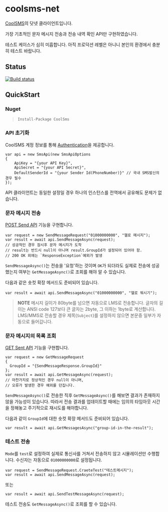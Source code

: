 # coolsms-net
[CoolSMS](http://www.coolsms.co.kr/SMS_API)의 닷넷 클라이언트입니다.

가장 기초적인 문자 메시지 전송과 전송 내역 확인 API만 구현하였습니다.

테스트 케이스가 심히 미흡합니다. 아직 프로덕션 레벨은 아니니 본인의 환경에서 충분히 테스트 바랍니다.

## Status

[![Build status](https://ci.appveyor.com/api/projects/status/s6gb0cl20td2pc8g/branch/master?svg=true)](https://ci.appveyor.com/project/gongdo/coolsms-net/branch/master)

## QuickStart

### Nuget
> `Install-Package CoolSms`

### API 초기화
CoolSMS 계정 정보를 통해 [Authentication](http://www.coolsms.co.kr/REST_API#Authentication)을 제공합니다.
```CSharp
var api = new SmsApi(new SmsApiOptions
{
    ApiKey = "{your API Key}",
    ApiSecret = "{your API Secret}",
    DefaultSenderId = "{your Sender Id(PhoneNumber)}" // 국내 SMS발신의 경우 필수
});
```
API 클라이언트는 동일한 설정일 경우 하나의 인스턴스를 전역에서 공유해도 문제가 없습니다.


### 문자 메시지 전송
[POST Send API](http://www.coolsms.co.kr/SMS_API#POSTsend) 기능을 구현합니다.
```CSharp
var request = new SendMessageRequest("01000000000", "헬로 메시지");
var result = await api.SendMessageAsync(request);
// 성공적인 경우 잠시후 문자 메시지가 도착
// result는 반드시 null이 아니며 result.GroupId가 설정되어 있어야 함.
// 200 OK 외에는 `ResponseException`예외가 발생
```
`SendMessageAsync()`는 전송을 '요청'하는 것이며 `OK`가 되더라도 실제로 전송에 성공했는지 여부는 `GetMessageAsync()`로 조회를 해야 알 수 있습니다.

다음과 같은 숏컷 확장 메서드도 준비되어 있습니다.
```
var result = await api.SendMessageAsync("01000000000", "헬로 뭐시기");
```

> **NOTE**
> 메시지 길이가 80byte를 넘으면 자동으로 LMS로 전송합니다.
> 글자의 길이는 ANSI code 127보다 큰 글자는 2byte, 그 이하는 1byte로 계산합니다.
> LMS/MMS로 전송할 경우 제목(`Subject`)를 설정하지 않으면 본문중 일부가 자동으로 들어갑니다.

### 문자 메시지의 목록 조회
[GET Sent API](http://www.coolsms.co.kr/SMS_API#GETsent) 기능을 구현합니다.
```CSharp
var request = new GetMessageRequest
{
  GroupId = "{SendMessageResponse.GroupId}"
};
var result = await api.GetMessageAsync(request);
// 마찬가지로 정상적인 경우 null이 아니며,
// 오류가 발생한 경우 예외를 던집니다.
```
`SendMessageAsync()`로 전송한 직후 `GetMessageAsync()`를 해보면 결과가 존재하지 않을 가능성이 있습니다.
따라서 전송 결과를 업데이트할 때에는 임의의 타임아웃 시간을 정해놓고 주기적으로 재시도를 해야합니다.

다음과 같이 `GroupId`에 대한 숏컷 확장 메서드도 준비되어 있습니다.
```
var result = await api.GetMessagesAsync("group-id-in-the-result");
```

### 테스트 전송
`Mode`를 `test`로 설정하여 실제로 통신사를 거쳐서 전송하지 않고 시뮬레이션만 수행합니다. 수신자는 자동으로 `01000000000`로 설정됩니다.
```CSharp
var request = SendMessageRequest.CraeteTest("테스트메시지");
var result = await api.SendMessageAsync(request);
```
또는
```
var result = await api.SendTestMessageAsync(request);
```
테스트 전송도 `GetMessageAsync()`로 조회를 할 수 있습니다.
